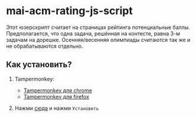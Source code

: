 # mai-acm-rating-js-script

Этот юзерскрипт считает на страницах рейтинга потенциальные баллы. Предполагается, что одна задача, решённая на контесте, равна 3-м задачам на дорешке. Осенняя/весенняя олимпиады считаются так же и не обрабатываются отдельно.

## Как установить?

1. Tampermonkey:
    - [Tampermonkey для chrome](https://chrome.google.com/webstore/detail/tampermonkey/dhdgffkkebhmkfjojejmpbldmpobfkfo?hl=ru)
    - [Tampermonkey для firefox](https://addons.mozilla.org/ru/firefox/addon/tampermonkey/)

2. Нажми [сюда](https://raw.githubusercontent.com/vboyarkin/mai-acm-rating-js-script/main/usersctipt.js) и нажми `Установить`
